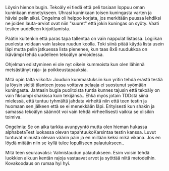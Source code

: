 Löysin hienon bugin. Tekoäly ei tiedä että peli tosiaan loppuu oman kuninkaan menetykseen. Uhrasi kuninkaan toisen kuningasta varten ja hävisi pelin siksi.
Ongelma oli helppo korjata, jos merkitään puussa lehdiksi ne joiden lauta-arviot ovat niin "suuret" että jokin kuningas on syöty. Vaati testien uudelleen kirjoittamista.

Päätin kuitenkin että paras tapa tallentaa on vain nappulat listassa. Logiikan puolesta voidaan vain laskea ruudun koolla. Toki siinä pitää käydä lista usein läpi mutta pelin jatkuessa lista pienenee, kun taas 8x8 ruudukkoa on ikävämpi tehdä uudelleen tekoälyn arvioidessa.

Ohjelman edistyminen ei ole nyt oikein kummoista kun olen lähinnä metsästänyt raja- ja poikkeustapauksia.

Mitä opin tältä viikolta:
Jouduin kummastuksiin kun yritin tehdä erästä testiä ja löysin sieltä tilanteen jossa voittava pelaaja ei suostunut syömään kuningasta. Jahtasin bugia puolitoista tuntia kunnes tajusin että tekoäly on vain fiksumpi shakissa kuin tekijänsä..
Ehkä myös jotain TDDstä siinä mielessä, että tuntuu tyhmältä jahdata virheitä niin että teen testin ja huomaan sen jälkeen että se ei menekkään läpi. Erityisesti kun shakin ja samassa tekoälyn säännöt voi vain tehdä virheellisesti vaikka se olisikin toimiva.

Ongelmia:
Se on aika tarkka avunpyyntö mutta olen hieman hukassa alphabetaTest luokassa olevan tapahtuukoKarsintaa testin kanssa. Luvut tuntuvat minusta olevan väärin päin ja en millään keksi mikä vikana. Jos en löydä mitään niin se kyllä tulee lopulliseen palautukseen..

Mitä teen seuraavaksi:
Valmistaudun palautukseen. Esim voisin tehdä luokkien alkuun kentän rajoja vastaavat arvot ja syöttää niitä metodeihin. Kovakoodaus on rumaa hyi hyi.
